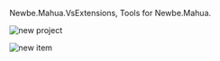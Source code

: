 Newbe.Mahua.VsExtensions, Tools for Newbe.Mahua.

![new project](http://www.newbe.cf/assets/i/20171216-001.png)

![new item](http://www.newbe.cf/assets/i/20171217-001.png)
